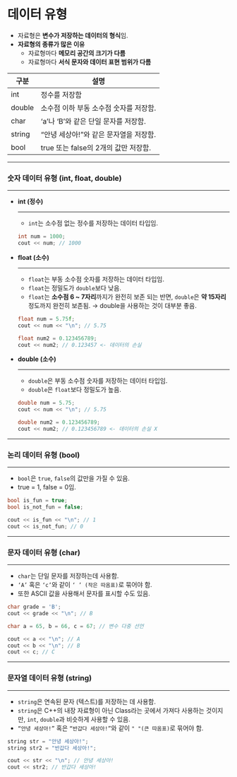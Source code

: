 # 데이터 유형

- 자료형은 **변수가 저장하는 데이터의 형식**임.
- **자료형의 종류가 많은 이유**
    - 자료형마다 **메모리 공간의 크기가 다름**
    - 자료형마다 **서식 문자와 데이터 표현 범위가 다름**

| 구분 | 설명 |
| --- | --- |
| int | 정수를 저장함 |
| double | 소수점 이하 부동 소수점 숫자를 저장함. |
| char  | ‘a’나 ‘B’와 같은 단일 문자를 저장함. |
| string | “안녕 세상아!”와 같은 문자열을 저장함. |
| bool | true 또는 false의 2개의 값만 저장함. |

---

### 숫자 데이터 유형 (int, float, double)

---

- **int (정수)**
    
    ---
    
    - `int`는 소수점 없는 정수를 저장하는 데이터 타입임.
    
    ```cpp
    int num = 1000;
    cout << num; // 1000
    ```
    
- **float (소수)**
    
    ---
    
    - `float`는 부동 소수점 숫자를 저장하는 데이터 타입임.
    - `float`는 정밀도가 `double`보다 낮음.
    - `float`는 **소수점 6 ~ 7자리**까지가 완전히 보존 되는 반면, `double`은 **약 15자리** 정도까지 완전히 보존됨. → double을 사용하는 것이 대부분 좋음.
    
    ```cpp
    float num = 5.75f;
    cout << num << "\n"; // 5.75
    
    float num2 = 0.123456789;
    cout << num2; // 0.123457 <- 데이터의 손실 
    ```
    
- **double (소수)**
    
    ---
    
    - `double`은 부동 소수점 숫자를 저장하는 데이터 타입임.
    - `double`은 `float`보다 정밀도가 높음.
    
    ```cpp
    double num = 5.75;
    cout << num << "\n"; // 5.75
    
    double num2 = 0.123456789;
    cout << num2; // 0.123456789 <- 데이터의 손실 X
    ```
    

---

### 논리 데이터 유형 (bool)

---

- `bool`은 `true`, `false`의 값만을 가질 수 있음.
- true = 1, false = 0임.

```cpp
bool is_fun = true;
bool is_not_fun = false;

cout << is_fun << "\n"; // 1
cout << is_not_fun; // 0
```

---

### 문자 데이터 유형 (char)

---

- `char`는 단일 문자를 저장하는데 사용함.
- `‘A’` 혹은 `‘c’`와 같이 `‘ ’ (작은 따옴표)`로 묶어야 함.
- 또한 ASCII 값을 사용해서 문자를 표시할 수도 있음.

```cpp
char grade = 'B';
cout << grade << "\n"; // B

char a = 65, b = 66, c = 67; // 변수 다중 선언

cout << a << "\n"; // A
cout << b << "\n"; // B
cout << c; // C
```

---

### 문자열 데이터 유형 (string)

---

- `string`은 연속된 문자 (텍스트)를 저장하는 데 사용함.
- `string`은 C++의 내장 자료형이 아닌 Class라는 곳에서 가져다 사용하는 것이지만,
`int`, `double`과 비슷하게 사용할 수 있음.
- `“안녕 세상아!”` 혹은 `“반갑다 세상아!”`와 같이 `" "(큰 따옴표)`로 묶어야 함.

```cpp
string str = "안녕 세상아!";
string str2 = "반갑다 세상아!";

cout << str << "\n"; // 안녕 세상아!
cout << str2; // 반갑다 세상아!
```
